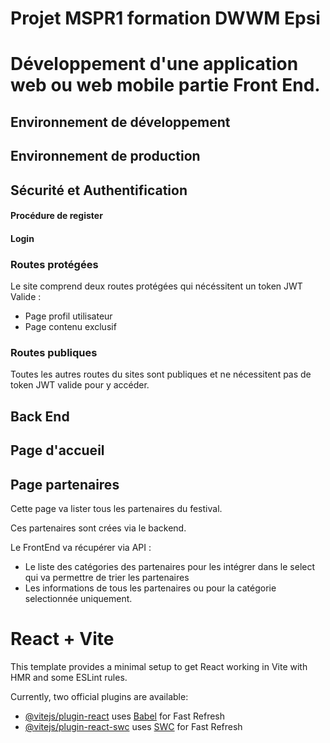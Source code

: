 
# Projet MSPR1 formation DWWM Epsi

# Développement d'une application web ou web mobile partie Front End.

## Environnement de développement 

## Environnement de production

## Sécurité et Authentification

#### Procédure de register 

#### Login 



### Routes protégées 

Le site comprend deux routes protégées qui nécéssitent un token JWT Valide :
- Page profil utilisateur 
- Page contenu exclusif

### Routes publiques 

Toutes les autres routes du sites sont publiques et ne nécessitent pas de token JWT valide pour y accéder.


## Back End

## Page d'accueil

## Page partenaires

Cette page va lister tous les partenaires du festival. 

Ces partenaires sont crées via le backend.

Le FrontEnd va récupérer via API :
- Le liste des catégories des partenaires pour les intégrer dans le select qui va permettre de trier les partenaires 
- Les informations de tous les partenaires ou pour la catégorie selectionnée uniquement.







# React + Vite

This template provides a minimal setup to get React working in Vite with HMR and some ESLint rules.

Currently, two official plugins are available:

- [@vitejs/plugin-react](https://github.com/vitejs/vite-plugin-react/blob/main/packages/plugin-react/README.md) uses [Babel](https://babeljs.io/) for Fast Refresh
- [@vitejs/plugin-react-swc](https://github.com/vitejs/vite-plugin-react-swc) uses [SWC](https://swc.rs/) for Fast Refresh
